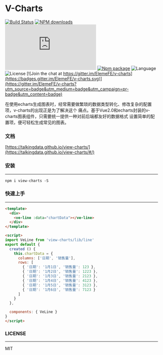 # V-Charts

[![Build Status](https://travis-ci.org/ElemeFE/v-charts.svg?branch=master)](https://travis-ci.org/ElemeFE/v-charts)
[![NPM downloads](http://img.shields.io/npm/dm/v-charts.svg)](https://npmjs.org/package/v-charts)
![JS gzip size](http://img.badgesize.io/https://unpkg.com/v-charts/lib/index.js?compression=gzip&label=gzip%20size:%20JS)
[![Npm package](https://img.shields.io/npm/v/v-charts.svg)](https://www.npmjs.org/package/v-charts)
![Language](https://img.shields.io/badge/language-javascript-yellow.svg)
![License](https://img.shields.io/badge/license-MIT-000000.svg)
[![Join the chat at https://gitter.im/ElemeFE/v-charts](https://badges.gitter.im/ElemeFE/v-charts.svg)](https://gitter.im/ElemeFE/v-charts?utm_source=badge&utm_medium=badge&utm_campaign=pr-badge&utm_content=badge)

在使用echarts生成图表时，经常需要做繁琐的数据类型转化、修改复杂的配置项，v-charts的出现正是为了解决这个
痛点。基于Vue2.0和echarts封装的v-charts图表组件，只需要统一提供一种对前后端都友好的数据格式
设置简单的配置项，便可轻松生成常见的图表。

### 文档

[https://talkingdata.github.io/view-charts/](https://talkingdata.github.io/view-charts/#/)

### 安装
---

```
npm i view-charts -S
```

### 快速上手
---

```html
<template>
  <div>
    <ve-line :data="chartData"></ve-line>
  </div>
</template>

<script>
import VeLine from 'view-charts/lib/line'
export default {
  created () {
    this.chartData = {
      columns: ['日期', '销售量'],
      rows: [
        { '日期': '1月1日', '销售量': 123 },
        { '日期': '1月2日', '销售量': 1223 },
        { '日期': '1月3日', '销售量': 2123 },
        { '日期': '1月4日', '销售量': 4123 },
        { '日期': '1月5日', '销售量': 3123 },
        { '日期': '1月6日', '销售量': 7123 }
      ]
    }
  },

  components: { VeLine }
}
</script>
```

### LICENSE
---

MIT
